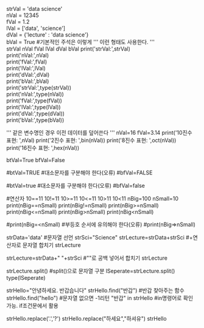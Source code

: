 strVal = 'data science'        
nVal = 12345                
fVal = 1.2                         
lVal = ['data', 'science']            
dVal = {'lecture' : 'data science'}   
bVal = True
#기본적인 주석은 이렇게
'''
이런 형태도 사용한다.
'''                  
strVal
nVal
fVal
lVal
dVal
bVal
print('strVal:',strVal)     
print('nVal:',nVal)    
print('fVal:',fVal)    
print('lVal:',lVal)    
print('dVal:',dVal)    
print('bVal:',bVal)        
print('strVal:',type(strVal))     
print('nVal:',type(nVal))    
print('fVal:',type(fVal))    
print('lVal:',type(lVal))    
print('dVal:',type(dVal))    
print('bVal:',type(bVal))  

'''
같은 변수명인 경우 이전 데이터를 덮어쓴다
'''
nVal=16
fVal=3.14
print('10진수 표현: ',nVal)
print('2진수 표현: ',bin(nVal))
print('8진수 표현: ',oct(nVal))
print('16진수 표현: ',hex(nVal))

btVal=True
bfVal=False

#btVal=TRUE #대소문자를 구분해야 한다(오류)
#bfVal=FALSE

#btVal=true #대소문자를 구분해야 한다(오류)
#bfVal=false

#연산자
10==11
10!=11
10>=11
10<=11
10>11
10<11
nBig=100
nSmall=10
print(nBig==nSmall)
print(nBig!=nSmall)
print(nBig>=nSmall)
print(nBig<=nSmall)
print(nBig>nSmall)
print(nBig<nSmall)


#print(nBig=<nSmall) #부등호 순서에 유의해야 한다(오류)
#print(nBig=>nSmall) 

strData='data' #문자열 선언
strSci="Science"
strLecture=strData+strSci #+연산자로 문자열 합치기
strLecture

strLecture=strData+" "+strSci #""로 공백 넣어서 합치기
strLecture

strLecture.split() #split()으로 문자열 구분
lSeperate=strLecture.split()
type(lSeperate)

strHello="안녕하세요. 반갑습니다"
strHello.find("반갑") #반갑 찾아주는 함수
strHello.find("hello") #문자열 없으면 -1리턴
"반갑" in strHello #in명령어로 확인 가능. if조건문에서 활용

strHello.replace('.','?')
strHello.replace("하세요","하셔유")
strHello
